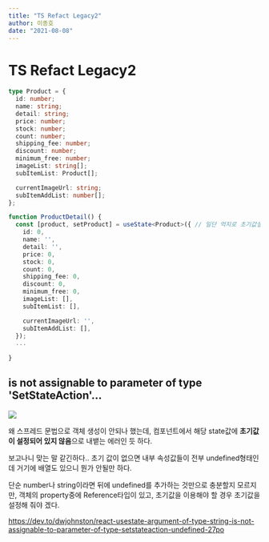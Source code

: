 ```yaml
---
title: "TS Refact Legacy2"
author: 이종호
date: "2021-08-08"
---
```


# TS Refact Legacy2

```ts
type Product = {
  id: number;
  name: string;
  detail: string;
  price: number;
  stock: number;
  count: number;
  shipping_fee: number;
  discount: number;
  minimum_free: number;
  imageList: string[];
  subItemList: Product[];

  currentImageUrl: string;
  subItemAddList: number[];
};

function ProductDetail() {
  const [product, setProduct] = useState<Product>({ // 일단 억지로 초기값설정
    id: 0,
    name: '',
    detail: '',
    price: 0,
    stock: 0,
    count: 0,
    shipping_fee: 0,
    discount: 0,
    minimum_free: 0,
    imageList: [],
    subItemList: [],

    currentImageUrl: '',
    subItemAddList: [],
  });
  ...
  
}
```

## is not assignable to parameter of type 'SetStateAction'...
![](https://images.velog.io/images/ljh95/post/cce71d6f-3b29-4431-ad1e-5d815673b012/image.png)

왜 스프레드 문법으로 객체 생성이 안되나 했는데, 컴포넌트에서 해당 state값에 **초기값이 설정되어 있지 않음**으로 내뱉는 에러인 듯 하다.

보고나니 맞는 말 같긴하다..
초기 값이 없으면 내부 속성값들이 전부 undefined형태인데 거기에 배열도 있으니 뭔가 안될만 하다.

단순 number나 string이라면 뒤에 undefined를 추가하는 것만으로 충분할지 모르지만, 
객체의 property중에 Reference타입이 있고, 초기값을 이용해야 할 경우 초기값을 설정해 줘야 겠다.



https://dev.to/dwjohnston/react-usestate-argument-of-type-string-is-not-assignable-to-parameter-of-type-setstateaction-undefined-27po